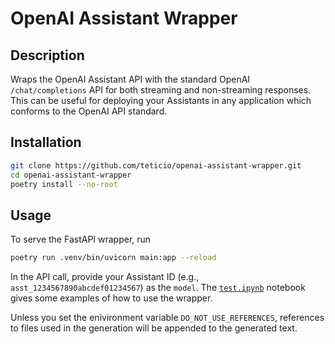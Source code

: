 # OpenAI Assistant Wrapper

## Description
Wraps the OpenAI Assistant API with the standard OpenAI `/chat/completions` API for both streaming and non-streaming responses. This can be useful for deploying your Assistants in any application which conforms to the OpenAI API standard.

## Installation
```bash
git clone https://github.com/teticio/openai-assistant-wrapper.git
cd openai-assistant-wrapper
poetry install --no-root
```

## Usage

To serve the FastAPI wrapper, run

```bash
poetry run .venv/bin/uvicorn main:app --reload
```

In the API call, provide your Assistant ID (e.g., `asst_1234567890abcdef01234567`) as the `model`. The [`test.ipynb`](notebooks/test.ipynb) notebook gives some examples of how to use the wrapper.

Unless you set the enivironment variable `DO_NOT_USE_REFERENCES`, references to files used in the generation will be appended to the generated text.
